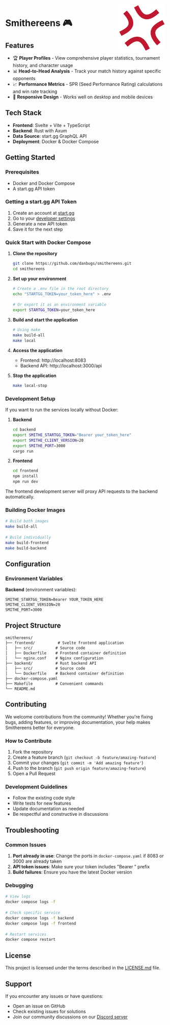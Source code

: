 <img align="right" src="imgs/logo/logo-512x512.png" width="150px" />

# Smithereens 🎮

## Features

- 🏆 **Player Profiles** - View comprehensive player statistics, tournament history, and character usage
- 📊 **Head-to-Head Analysis** - Track your match history against specific opponents
- 📈 **Performance Metrics** - SPR (Seed Performance Rating) calculations and win rate tracking
- 📱 **Responsive Design** - Works well on desktop and mobile devices

## Tech Stack

- **Frontend**: Svelte + Vite + TypeScript
- **Backend**: Rust with Axum
- **Data Source**: start.gg GraphQL API
- **Deployment**: Docker & Docker Compose

## Getting Started

### Prerequisites

- Docker and Docker Compose
- A start.gg API token

### Getting a start.gg API Token

1. Create an account at [start.gg](https://start.gg)
2. Go to your [developer settings](https://start.gg/admin/profile/developer)
3. Generate a new API token
4. Save it for the next step

### Quick Start with Docker Compose

1. **Clone the repository**
   ```bash
   git clone https://github.com/danbugs/smithereens.git
   cd smithereens
   ```

2. **Set up your environment**
   ```bash
   # Create a .env file in the root directory
   echo "STARTGG_TOKEN=your_token_here" > .env
   
   # Or export it as an environment variable
   export STARTGG_TOKEN=your_token_here
   ```

3. **Build and start the application**
   ```bash
   # Using make
   make build-all
   make local
   ```

4. **Access the application**
   - Frontend: http://localhost:8083
   - Backend API: http://localhost:3000/api

5. **Stop the application**
   ```bash
   make local-stop
   ```

### Development Setup

If you want to run the services locally without Docker:

1. **Backend**
   ```bash
   cd backend
   export SMITHE_STARTGG_TOKEN="Bearer your_token_here"
   export SMITHE_CLIENT_VERSION=20
   export SMITHE_PORT=3000
   cargo run
   ```

2. **Frontend**
   ```bash
   cd frontend
   npm install
   npm run dev
   ```

The frontend development server will proxy API requests to the backend automatically.

### Building Docker Images

```bash
# Build both images
make build-all

# Build individually
make build-frontend
make build-backend
```

## Configuration

### Environment Variables

**Backend** (environment variables):
```
SMITHE_STARTGG_TOKEN=Bearer YOUR_TOKEN_HERE
SMITHE_CLIENT_VERSION=20
SMITHE_PORT=3000
```

## Project Structure

```
smithereens/
├── frontend/          # Svelte frontend application
│   ├── src/          # Source code
│   ├── Dockerfile    # Frontend container definition
│   └── nginx.conf    # Nginx configuration
├── backend/          # Rust backend API
│   ├── src/          # Source code
│   └── Dockerfile    # Backend container definition
├── docker-compose.yaml
├── Makefile          # Convenient commands
└── README.md
```

## Contributing

We welcome contributions from the community! Whether you're fixing bugs, adding features, or improving documentation, your help makes Smithereens better for everyone.

### How to Contribute

1. Fork the repository
2. Create a feature branch (`git checkout -b feature/amazing-feature`)
3. Commit your changes (`git commit -m 'Add amazing feature'`)
4. Push to the branch (`git push origin feature/amazing-feature`)
5. Open a Pull Request

### Development Guidelines

- Follow the existing code style
- Write tests for new features
- Update documentation as needed
- Be respectful and constructive in discussions

## Troubleshooting

### Common Issues

1. **Port already in use**: Change the ports in `docker-compose.yaml` if 8083 or 3000 are already taken
2. **API token issues**: Make sure your token includes "Bearer " prefix
3. **Build failures**: Ensure you have the latest Docker version

### Debugging

```bash
# View logs
docker compose logs -f

# Check specific service
docker compose logs -f backend
docker compose logs -f frontend

# Restart services
docker compose restart
```

## License

This project is licensed under the terms described in the [LICENSE.md](LICENSE.md) file.

## Support

If you encounter any issues or have questions:
- Open an issue on GitHub
- Check existing issues for solutions
- Join our community discussions on our [Discord server](https://discord.gg/QVhHmEdJEx)
